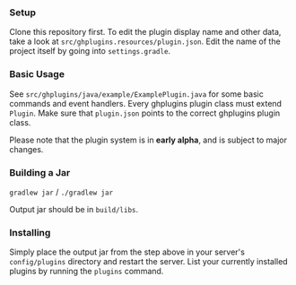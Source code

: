 ### Setup

Clone this repository first.
To edit the plugin display name and other data, take a look at `src/ghplugins.resources/plugin.json`.
Edit the name of the project itself by going into `settings.gradle`.

### Basic Usage

See `src/ghplugins/java/example/ExamplePlugin.java` for some basic commands and event handlers.
Every ghplugins plugin class must extend `Plugin`. Make sure that `plugin.json` points to the correct ghplugins plugin class.

Please note that the plugin system is in **early alpha**, and is subject to major changes.

### Building a Jar

`gradlew jar` / `./gradlew jar`

Output jar should be in `build/libs`.


### Installing

Simply place the output jar from the step above in your server's `config/plugins` directory and restart the server.
List your currently installed plugins by running the `plugins` command.
